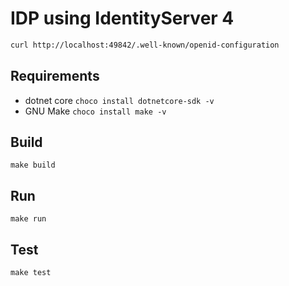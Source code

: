 # IDP using IdentityServer 4

```sh
curl http://localhost:49842/.well-known/openid-configuration
```

## Requirements

* dotnet core `choco install dotnetcore-sdk -v`
* GNU Make `choco install make -v`

## Build

`make build`

## Run

`make run`

## Test

`make test`